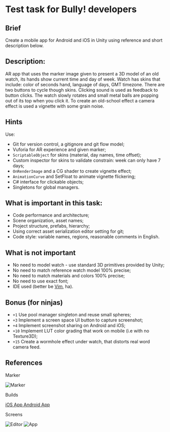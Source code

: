 
# Test task for Bully! developers

## Brief

Create a mobile app for Android and iOS in Unity using reference and
short description below.

## Description:

AR app that uses the marker image given to present a 3D model of an old watch, 
its hands show current time and day of week. Watch has skins that include:
color of seconds hand, language of days, GMT timezone. There are two buttons
to cycle though skins. Clicking sound is used as feedback to button clicks.
The watch slowly rotates and small metal balls are popping out of its top
when you click it. To create an old-school effect a camera effect is used a
vignette with some grain noise.

## Hints

Use:

* Git for version control, a gitignore and git flow model;
* Vuforia for AR experience and given marker;
* `ScriptableObject` for skins (material, day names, time offset);
*  Custom inspector for skins to validate constrain: week can only have 7 days;
* `OnRenderImage` and a CG shader to create vignette effect;
* `AnimationCurve` and SetFloat to animate vignette flickering;
* C# interface for clickable objects;
* Singletons for global managers.


## What is important in this task:

* Code performance and architecture;
* Scene organization, asset names;
* Project structure, prefabs, hierarchy;
* Using correct asset serialization editor setting for git;
* Code style: variable names, regions, reasonable comments in English.

## What is not important

* No need to model watch - use standard 3D primitives provided by Unity;
* No need to match reference watch model 100% precise;
* No need to match materials and colors 100% precise;
* No need to use exact font;
* IDE used (better be [Vim](http://www.vim.org), ha).


## Bonus (for ninjas)

* `+1` Use pool manager singleton and reuse small spheres;
* `+3` Implement a screen space UI button to capture screenshot;
* `+4` Implement screenshot sharing on Android and iOS;
* `+10` Implement LUT color grading that work on mobile (i.e with no Texture3D);
* `+15` Create a wormhole effect under watch, that distorts real word camera feed.

## References

Marker

![Marker](https://github.com/BullyEntertainment/test-task/raw/master/marker.jpg "Marker to use")

Builds

[iOS App ](https://github.com/BullyEntertainment/test-task/raw/master/builds/DevChallenge.ipa)
[Android App ](https://github.com/BullyEntertainment/test-task/raw/master/builds/DevChallenge.apk)

Screens

![Editor](https://github.com/BullyEntertainment/test-task/raw/master/editor.png "Editor")
![App](https://github.com/BullyEntertainment/test-task/raw/master/screen.png "App")





